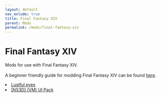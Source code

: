 ```yaml
---
layout: default
nav_exlude: true
title: Final Fantasy XIV
parent: Mods
permalink: /mods/final-fantasy-xiv
---
```


<h1>Final Fantasy XIV</h1>
<p>Mods for use with Final Fantasy XIV.<br /><br />A beginner friendly guide for modding Final Fantasy XIV can be found <a href="https://gist.github.com/Exorion1er/5f2b55e14475484c63993140ec50faae" target="_blank">here</a>.</p>

<div class="card">
  <div class="container">
    <lu>
      <li class="text-delta"><a href="https://the-back-room.github.io/mods/final-fantasy-xiv/lustful-eyes.md" target="_blank">Lustful eyes</button></a></li>
      <li class="text-delta"><a href="https://the-back-room.github.io/mods/final-fantasy-xiv/ns3d-vm-ui-pack.md" target="_blank">[NS3D] (VM) UI Pack</a></li>
    </lu>
  </div>
</div>

